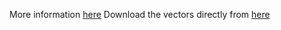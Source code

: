 More information [here](http://clic.cimec.unitn.it/composes/semantic-vectors.html)
Download the vectors directly from [here](http://clic.cimec.unitn.it/composes/materials/EN-wform.w.5.cbow.neg10.400.subsmpl.txt.gz)
